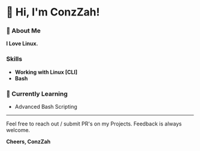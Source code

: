 # 🎃 Hi, I'm ConzZah!

### 🎃 About Me
**I Love Linux.**

###  Skills
- **Working with Linux [CLI]**
- **Bash**

### 🎃 Currently Learning
- Advanced Bash Scripting

---

Feel free to reach out / submit PR's on my Projects.
Feedback is always welcome.

**Cheers, ConzZah**
